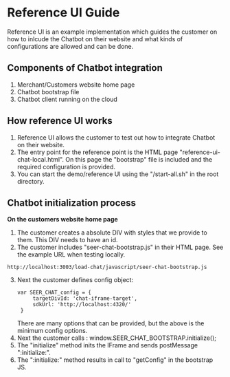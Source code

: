 
# **Reference UI Guide**

Reference UI is an example implementation which guides the customer on how to inlcude the Chatbot on their website and what kinds of configurations are allowed and can be done.

## **Components of Chatbot integration**
1. Merchant/Customers website home page
2. Chatbot bootstrap file
3. Chatbot client running on the cloud 

## **How reference UI works**
1. Reference UI allows the customer to test out how to integrate Chatbot on their website.
2. The entry point for the reference point is the HTML page "reference-ui-chat-local.html". On this page the "bootstrap" file is included and the required configuration is provided.
3. You can start the demo/reference UI using the "/start-all.sh" in the root directory.

## **Chatbot initialization process**
**On the customers website home page**
1. The customer creates a absolute DIV with styles that we provide to them. This DIV needs to have an id.
2. The customer includes "seer-chat-bootstrap.js" in their HTML page. See the example URL when testing locally.
```
http://localhost:3003/load-chat/javascript/seer-chat-bootstrap.js
```
3. Next the customer defines config object:
   ```
   var SEER_CHAT_config = {
        targetDivId: 'chat-iframe-target',
        sdkUrl: 'http://localhost:4320/'
    }
   ```
   There are many options that can be provided, but the above is the minimum config options.
4. Next the customer calls : window.SEER_CHAT_BOOTSTRAP.initialize();
5. The "initialize" method inits the IFrame and sends postMessage ":initialize:".
6. The ":initialize:" method results in call to "getConfig" in the bootstrap JS.
